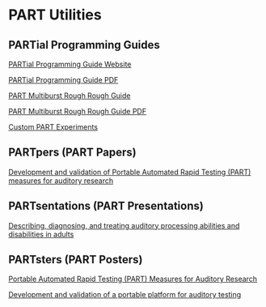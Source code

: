 # PART Utilities

## PARTial Programming Guides

[PARTial Programming Guide Website](PARTial_Programming_Guide.md)

[PARTial Programming Guide PDF](PARTial_Programming_Guide.pdf)

[PART Multiburst Rough Rough Guide](PART_Multiburst.md)

[PART Multiburst Rough Rough Guide PDF](PART_Multiburst.pdf)

[Custom PART Experiments](CustomExperiments.md)

## PARTpers (PART Papers)

[Development and validation of Portable Automated Rapid Testing (PART) measures for
auditory research](Papers/Gallun_et_al_2018_POMA_Development_of_PART.pdf)

## PARTsentations (PART Presentations)

[Describing, diagnosing, and treating auditory processing abilities and disabilities in adults](Presentations/Gallun_ASHA_2018_Short_Course.pdf)

## PARTsters (PART Posters)

[Portable Automated Rapid Testing (PART) Measures for Auditory Research](Posters/ASA_2018_Minneapolis_PARTners_Final_May_2018.pdf)

[Development and validation of a portable platform for auditory testing](Posters/ASA_NOLA_2017_Gallun_et_al_iPad_psychoacoustics.pdf)
